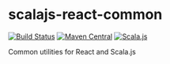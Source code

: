 # scalajs-react-common

[![Build Status](https://travis-ci.com/cquiroz/scalajs-react-common.svg?branch=master)](https://travis-ci.com/cquiroz/scalajs-react-common)
[![Maven Central](https://img.shields.io/maven-central/v/io.github.cquiroz/scalajs-react-common.6_2.12.svg)](https://maven-badges.herokuapp.com/maven-central/io.github.cquiroz/scalajs-react-common.6_2.12)
[![Scala.js](http://scala-js.org/assets/badges/scalajs-0.6.17.svg)](http://scala-js.org)

Common utilities for React and Scala.js
